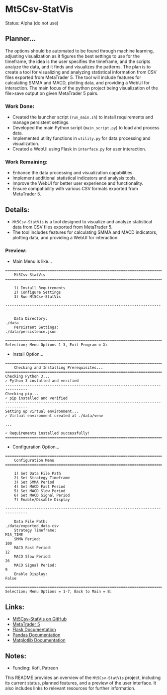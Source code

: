 # Mt5Csv-StatVis
Status: Alpha (do not use)

## Planner...
The options should be automated to be found through machine learning, adjusting visualization as it figures the best settings to use for the timeframe, the idea is the user specifies the timeframe, and the scripts analyze the data, and it finds and visualizes the patterns. The plan is to create a tool for visualizing and analyzing statistical information from CSV files exported from MetaTrader 5. The tool will include features for calculating SMMA and MACD, plotting data, and providing a WebUI for interaction. The main focus of the python project being visualization of the file>save output on given MetaTrader 5 pairs.

### Work Done:
- Created the launcher script (`run_main.sh`) to install requirements and manage persistent settings.
- Developed the main Python script (`main_script.py`) to load and process data.
- Implemented utility functions in `utility.py` for data processing and visualization.
- Created a WebUI using Flask in `interface.py` for user interaction.

### Work Remaining:
- Enhance the data processing and visualization capabilities.
- Implement additional statistical indicators and analysis tools.
- Improve the WebUI for better user experience and functionality.
- Ensure compatibility with various CSV formats exported from MetaTrader 5.

## Details:
- `Mt5Csv-StatVis` is a tool designed to visualize and analyze statistical data from CSV files exported from MetaTrader 5.
- The tool includes features for calculating SMMA and MACD indicators, plotting data, and providing a WebUI for interaction.

### Preview:
- Main Menu is like...
```
================================================================================
    Mt5Csv-StatVis
================================================================================

    1) Install Requirements
    2) Configure Settings
    3) Run Mt5Csv-StatVis

--------------------------------------------------------------------------------

    Data Directory:
./data
    Persistent Settings:
./data/persistence.json

================================================================================
Selection; Menu Options 1-3, Exit Program = X: 
```

- Install Option...
```
================================================================================
    Checking and Installing Prerequisites...
================================================================================
Checking Python 3...
✓ Python 3 installed and verified
--------------------------------------------------------------------------------
Checking pip...
✓ pip installed and verified
--------------------------------------------------------------------------------
Setting up virtual environment...
✓ Virtual environment created at ./data/venv

...

✓ Requirements installed successfully!
================================================================================
```

- Configuration Option...
```
================================================================================
    Configuration Menu
================================================================================

    1) Set Data File Path
    2) Set Strategy Timeframe
    3) Set SMMA Period
    4) Set MACD Fast Period
    5) Set MACD Slow Period
    6) Set MACD Signal Period
    7) Enable/Disable Display

--------------------------------------------------------------------------------

    Data File Path:
./data/exported_data.csv
    Strategy Timeframe:
M15_TIME
    SMMA Period:
100
    MACD Fast Period:
12
    MACD Slow Period:
26
    MACD Signal Period:
9
    Enable Display:
False

================================================================================
Selection; Menu Options = 1-7, Back to Main = B: 
```

## Links:
- [Mt5Csv-StatVis on GitHub](https://github.com/yourusername/Mt5Csv-StatVis)
- [MetaTrader 5](https://www.metatrader5.com/)
- [Flask Documentation](https://flask.palletsprojects.com/)
- [Pandas Documentation](https://pandas.pydata.org/pandas-docs/stable/)
- [Matplotlib Documentation](https://matplotlib.org/stable/contents.html)


## Notes:
- Funding: Kofi, Patreon

This README provides an overview of the `Mt5Csv-StatVis` project, including its current status, planned features, and a preview of the user interface. It also includes links to relevant resources for further information.
